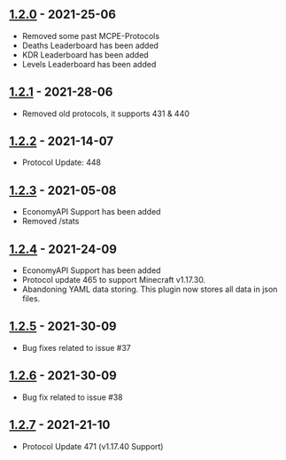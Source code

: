 ## [1.2.0](https://poggit.pmmp.io/p/VecnaLeaderboards/1.2.0) - 2021-25-06

- Removed some past MCPE-Protocols
- Deaths Leaderboard has been added
- KDR Leaderboard has been added
- Levels Leaderboard has been added


## [1.2.1](https://poggit.pmmp.io/p/VecnaLeaderboards/1.2.1) - 2021-28-06

- Removed old protocols, it supports 431 & 440


## [1.2.2](https://poggit.pmmp.io/p/VecnaLeaderboards/1.2.2) - 2021-14-07

- Protocol Update: 448


## [1.2.3](https://poggit.pmmp.io/p/VecnaLeaderboards/1.2.3) - 2021-05-08

- EconomyAPI Support has been added
- Removed /stats



## [1.2.4](https://poggit.pmmp.io/p/VecnaLeaderboards/1.2.4) - 2021-24-09

- EconomyAPI Support has been added
- Protocol update 465 to support Minecraft v1.17.30.
- Abandoning YAML data storing. This plugin now stores all data in json files.


## [1.2.5](https://poggit.pmmp.io/p/VecnaLeaderboards/1.2.5) - 2021-30-09

- Bug fixes related to issue #37


## [1.2.6](https://poggit.pmmp.io/p/VecnaLeaderboards/1.2.6) - 2021-30-09

- Bug fix related to issue #38

## [1.2.7](https://poggit.pmmp.io/p/VecnaLeaderboards/1.2.7) - 2021-21-10

- Protocol Update 471 (v1.17.40 Support)